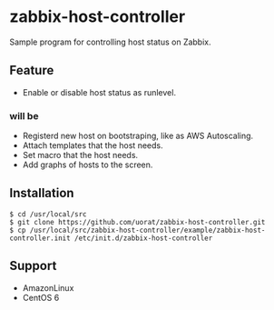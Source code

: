 zabbix-host-controller
============================================================

Sample program for controlling host status on Zabbix.

Feature
------------------------------------------------------------

* Enable or disable host status as runlevel.

### will be

* Registerd new host on bootstraping, like as AWS Autoscaling.
* Attach templates that the host needs.
* Set macro that the host needs.
* Add graphs of hosts to the screen.

Installation
------------------------------------------------------------

```
$ cd /usr/local/src
$ git clone https://github.com/uorat/zabbix-host-controller.git
$ cp /usr/local/src/zabbix-host-controller/example/zabbix-host-controller.init /etc/init.d/zabbix-host-controller
```
Support
------------------------------------------------------------

* AmazonLinux
* CentOS 6
